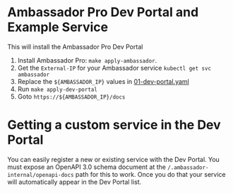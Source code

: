 # Ambassador Pro Dev Portal and Example Service

This will install the Ambassador Pro Dev Portal

1. Install Ambassador Pro: `make apply-ambassador`.
2. Get the `External-IP` for your Ambassador service `kubectl get svc ambassador`
3. Replace the `${AMBASSADOR_IP}` values in [01-dev-portal.yaml](01-dev-portal.yaml)
4. Run `make apply-dev-portal`
5. Goto `https://${AMBASSADOR_IP}/docs`

# Getting a custom service in the Dev Portal

You can easily register a new or existing service with the Dev Portal. You must expose an OpenAPI 3.0 schema document
at the `/.ambassador-internal/openapi-docs` path for this to work. Once you do that your service will automatically
appear in the Dev Portal list.

